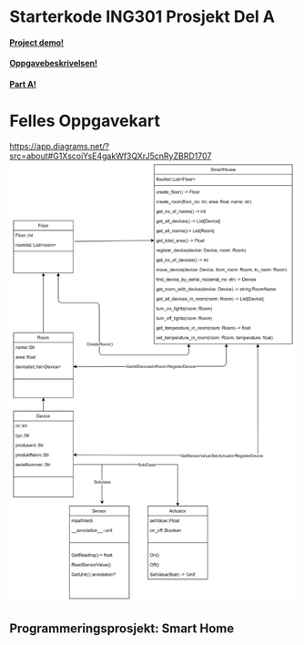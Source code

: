 # Starterkode ING301 Prosjekt Del A

#### [Project demo!](https://github.com/selabhvl/ing301public/blob/main/project/demo.md)
#### [Oppgavebeskrivelsen!](https://github.com/selabhvl/ing301public/blob/main/project/index.md)
#### [Part A!](https://github.com/selabhvl/ing301public/blob/main/project/part_A.md)

# Felles Oppgavekart
https://app.diagrams.net/?src=about#G1XscoiYsE4gakWf3QXrJ5cnRyZBRD1707
![](img.png)

## Programmeringsprosjekt: Smart Home

